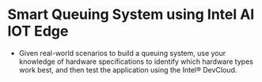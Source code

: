 # Smart Queuing System using Intel AI IOT Edge 

- Given real-world scenarios to build a queuing system, use your knowledge of hardware specifications to identify which hardware types work best, and then test the application using the Intel® DevCloud.
